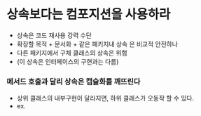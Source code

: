 # 상속보다는 컴포지션을 사용하라

- 상속은 코드 재사용 강력 수단
- 확장할 목적 + 문서화 + 같은 패키지내 상속 은 비교적 안전하나
- 다른 패키지에서 구체 클래스의 상속은 위험
- (이 상속은 인터페이스의 구현과는 다름)

### 메서드 호출과 달리 상속은 캡슐화를 깨뜨린다
- 상위 클래스의 내부구현이 달라지면, 하위 클래스가 오동작 할 수 있다.
- ex. 